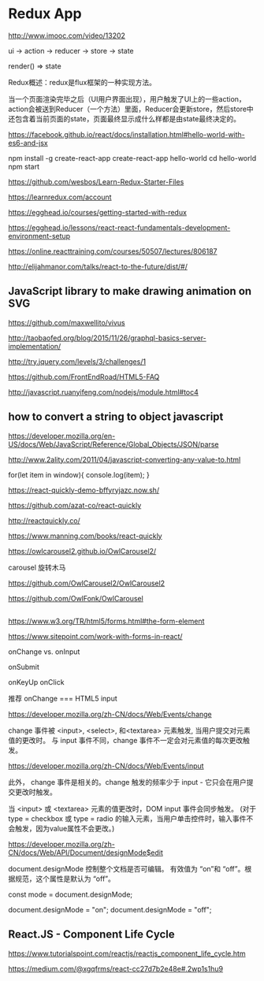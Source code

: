 # Redux App


http://www.imooc.com/video/13202


ui -> action -> reducer -> store -> state 


render() => state


Redux概述：redux是flux框架的一种实现方法。

当一个页面渲染完毕之后（UI用户界面出现），用户触发了UI上的一些action，action会被送到Reducer（一个方法）里面，Reducer会更新store，然后store中还包含着当前页面的state，页面最终显示成什么样都是由state最终决定的。




https://facebook.github.io/react/docs/installation.html#hello-world-with-es6-and-jsx

npm install -g create-react-app
create-react-app hello-world
cd hello-world
npm start






https://github.com/wesbos/Learn-Redux-Starter-Files

https://learnredux.com/account



https://egghead.io/courses/getting-started-with-redux

https://egghead.io/lessons/react-react-fundamentals-development-environment-setup


https://online.reacttraining.com/courses/50507/lectures/806187



http://elijahmanor.com/talks/react-to-the-future/dist/#/












## JavaScript library to make drawing animation on SVG


https://github.com/maxwellito/vivus

http://taobaofed.org/blog/2015/11/26/graphql-basics-server-implementation/





http://try.jquery.com/levels/3/challenges/1


https://github.com/FrontEndRoad/HTML5-FAQ


http://javascript.ruanyifeng.com/nodejs/module.html#toc4





## how to convert a string to object javascript

https://developer.mozilla.org/en-US/docs/Web/JavaScript/Reference/Global_Objects/JSON/parse


http://www.2ality.com/2011/04/javascript-converting-any-value-to.html






for(let item in window){
    console.log(item);
}






https://react-quickly-demo-bffyryjazc.now.sh/


https://github.com/azat-co/react-quickly

http://reactquickly.co/

https://www.manning.com/books/react-quickly

https://owlcarousel2.github.io/OwlCarousel2/


carousel 旋转木马


https://github.com/OwlCarousel2/OwlCarousel2


https://github.com/OwlFonk/OwlCarousel




## 

https://www.w3.org/TR/html5/forms.html#the-form-element

https://www.sitepoint.com/work-with-forms-in-react/




onChange vs. onInput

onSubmit

onKeyUp
onClick

推荐 onChange === HTML5 input







https://developer.mozilla.org/zh-CN/docs/Web/Events/change


change 事件被 &lt;input>, &lt;select>, 和&lt;textarea> 元素触发, 当用户提交对元素值的更改时。
与 input 事件不同，change 事件不一定会对元素值的每次更改触发。


https://developer.mozilla.org/zh-CN/docs/Web/Events/input

此外， change 事件是相关的。change 触发的频率少于 input - 它只会在用户提交更改时触发。


当 &lt;input> 或 &lt;textarea> 元素的值更改时，DOM input 事件会同步触发。
(对于 type = checkbox 或 type = radio 的输入元素，当用户单击控件时，输入事件不会触发，因为value属性不会更改。) 




https://developer.mozilla.org/zh-CN/docs/Web/API/Document/designMode$edit

document.designMode 控制整个文档是否可编辑。
有效值为 “on”和 “off”。根据规范，这个属性是默认为 “off”。


const mode = document.designMode;

document.designMode = "on";
​document.designMode = "off";









## React.JS - Component Life Cycle


https://www.tutorialspoint.com/reactjs/reactjs_component_life_cycle.htm




https://medium.com/@xgqfrms/react-cc27d7b2e48e#.2wp1s1hu9



















